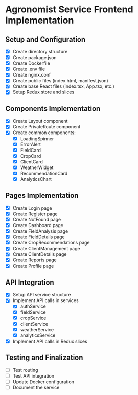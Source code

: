 # Agronomist Service Frontend Implementation

## Setup and Configuration
- [x] Create directory structure
- [x] Create package.json
- [x] Create Dockerfile
- [x] Create .env file
- [x] Create nginx.conf
- [x] Create public files (index.html, manifest.json)
- [x] Create base React files (index.tsx, App.tsx, etc.)
- [x] Setup Redux store and slices

## Components Implementation
- [x] Create Layout component
- [x] Create PrivateRoute component
- [x] Create common components:
  - [x] LoadingSpinner
  - [x] ErrorAlert
  - [x] FieldCard
  - [x] CropCard
  - [x] ClientCard
  - [x] WeatherWidget
  - [x] RecommendationCard
  - [x] AnalyticsChart

## Pages Implementation
- [x] Create Login page
- [x] Create Register page
- [x] Create NotFound page
- [x] Create Dashboard page
- [x] Create FieldAnalysis page
- [x] Create FieldDetails page
- [x] Create CropRecommendations page
- [x] Create ClientManagement page
- [x] Create ClientDetails page
- [x] Create Reports page
- [x] Create Profile page

## API Integration
- [x] Setup API service structure
- [x] Implement API calls in services
  - [x] authService
  - [x] fieldService
  - [x] cropService
  - [x] clientService
  - [x] weatherService
  - [x] analyticsService
- [x] Implement API calls in Redux slices

## Testing and Finalization
- [ ] Test routing
- [ ] Test API integration
- [ ] Update Docker configuration
- [ ] Document the service